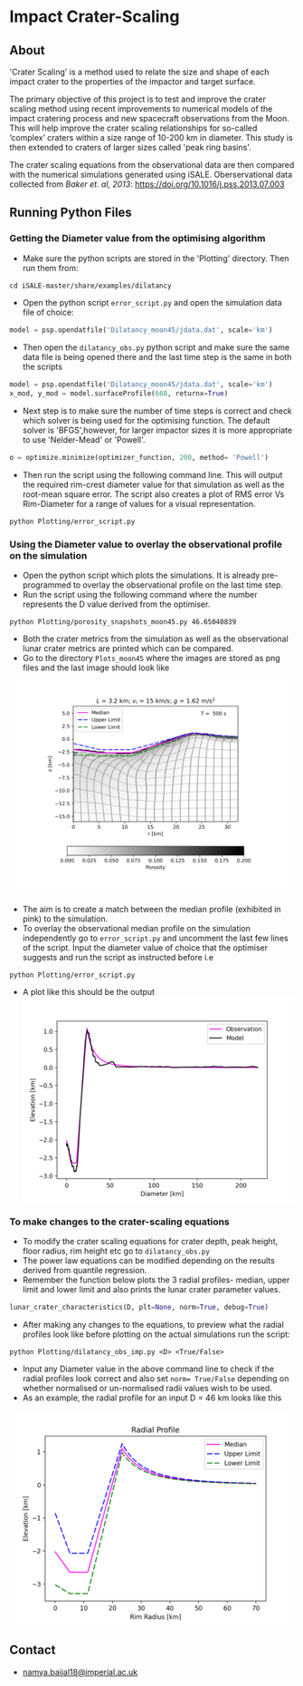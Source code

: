 # Impact Crater-Scaling

## About
'Crater Scaling' is a method used to relate the size and shape of each impact crater to the properties of the impactor and target surface. 

The primary objective of this project is to test and improve the crater scaling method using recent improvements to numerical models of the impact cratering process and new spacecraft observations from the Moon. This will help improve the crater scaling relationships for so-called ‘complex’ craters within a size range of 10-200 km in diameter. This study is then extended to craters of larger sizes called 'peak ring basins'.

The crater scaling equations from the observational data are then compared with the numerical simulations generated using iSALE. Oberservational data collected from _Baker et. al, 2013_: https://doi.org/10.1016/j.pss.2013.07.003

## Running Python Files

### Getting the Diameter value from the optimising algorithm
* Make sure the python scripts are stored in the 'Plotting' directory. Then run them from:
```
cd iSALE-master/share/examples/dilatancy
```
* Open the python script `error_script.py` and open the simulation data file of choice:
```python
model = psp.opendatfile('Dilatancy_moon45/jdata.dat', scale='km')
```
* Then open the `dilatancy_obs.py` python script and make sure the same data file is being opened there and the last time step is the same in both the scripts
```python
model = psp.opendatfile('Dilatancy_moon45/jdata.dat', scale='km')  
x_mod, y_mod = model.surfaceProfile(660, returnx=True) 
```

* Next step is to make sure the number of time steps is correct and check which solver is being used for the optimising function. The default solver is 'BFGS',however, for larger impactor sizes it is more appropriate to use 'Nelder-Mead' or 'Powell'.
```python
o = optimize.minimize(optimizer_function, 200, method= 'Powell')
```
* Then run the script using the following command line. This will output the required rim-crest diameter value for that simulation as well as the root-mean square error. The script also creates a plot of RMS error Vs Rim-Diameter for a range of values for a visual representation.
```
python Plotting/error_script.py
```
### Using the Diameter value to overlay the observational profile on the simulation
* Open the python script which plots the simulations. It is already pre-programmed to overlay the observational profile on the last time step.
* Run the script using the following command where the number represents the D value derived from the optimiser.
```
python Plotting/porosity_snapshots_moon45.py 46.65040839
```
* Both the crater metrics from the simulation as well as the observational lunar crater metrics are printed which can be compared. 
* Go to the directory `Plots_moon45` where the images are stored as png files and the last image should look like

![Simulation](Dilatancy_moon45-00500.png)
* The aim is to create a match between the median profile (exhibited in pink) to the simulation. 
* To overlay the observational median profile on the simulation independently go to `error_script.py` and uncomment the last few lines of the script. Input the diameter value of choice that the optimiser suggests and run the script as instructed before i.e 
```
python Plotting/error_script.py
```
* A plot like this should be the output
![Profile](correct_comparison.png) 

### To make changes to the crater-scaling equations 
* To modify the crater scaling equations for crater depth, peak height, floor radius, rim height etc go to `dilatancy_obs.py`
* The power law equations can be modified depending on the results derived from quantile regression.
* Remember the function below plots the 3 radial profiles- median, upper limit and lower limit and also prints the lunar crater parameter values.
```python
lunar_crater_characteristics(D, plt=None, norm=True, debug=True)
```
* After making any changes to the equations, to preview what the radial profiles look like before plotting on the actual simulations run the script: 
```
python Plotting/dilatancy_obs_imp.py <D> <True/False>
```
* Input any Diameter value in the above command line to check if the radial profiles look correct and also set `norm= True/False` depending on whether normalised or un-normalised radii values wish to be used.
* As an example, the radial profile for an input D = 46 km looks like this

![Radial profile](radial_profile.png) 

## Contact
* namya.baijal18@imperial.ac.uk

 





